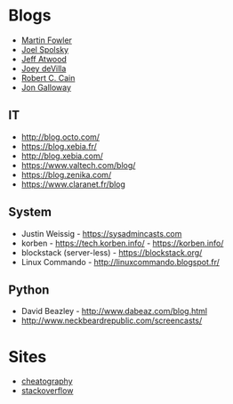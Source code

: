 
Blogs
====

+ [Martin Fowler](http://martinfowler.com/bliki/index.html)
+ [Joel Spolsky](https://www.joelonsoftware.com/)
+ [Jeff Atwood](http://www.codinghorror.com/blog/)
+ [Joey deVilla](http://www.globalnerdy.com/)
+ [Robert C. Cain](http://arcanecode.com/)
+ [Jon Galloway](https://weblogs.asp.net/jongalloway)


IT
--

+ http://blog.octo.com/
+ https://blog.xebia.fr/
+ http://blog.xebia.com/
+ https://www.valtech.com/blog/
+ https://blog.zenika.com/
+ https://www.claranet.fr/blog

System
---------

+ Justin Weissig - https://sysadmincasts.com
+ korben - https://tech.korben.info/ - https://korben.info/
+ blockstack (server-less) -  https://blockstack.org/
+ Linux Commando - http://linuxcommando.blogspot.fr/

Python
--------

+ David Beazley - http://www.dabeaz.com/blog.html 
+ http://www.neckbeardrepublic.com/screencasts/


Sites
===

+ [cheatography](http://www.cheatography.com/)
+ [stackoverflow](http://stackoverflow.com/)
